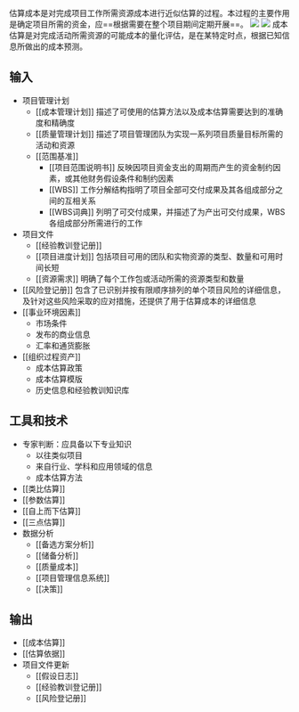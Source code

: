 估算成本是对完成项目工作所需资源成本进行近似估算的过程。本过程的主要作用是确定项目所需的资金，应==根据需要在整个项目期间定期开展==。
![](https://raw.githubusercontent.com/a812305914/PMP/main/img/202210090045958.png)
![](https://raw.githubusercontent.com/a812305914/PMP/main/img/202210090045684.png)
成本估算是对完成活动所需资源的可能成本的量化评估，是在某特定时点，根据已知信息所做出的成本预测。

## 输入
+ 项目管理计划
	+ [[成本管理计划]] 描述了可使用的估算方法以及成本估算需要达到的准确度和精确度
	+ [[质量管理计划]] 描述了项目管理团队为实现一系列项目质量目标所需的活动和资源
	+ [[范围基准]]
		+ [[项目范围说明书]] 反映因项目资金支出的周期而产生的资金制约因素，或其他财务假设条件和制约因素
		+ [[WBS]] 工作分解结构指明了项目全部可交付成果及其各组成部分之间的互相关系
		+ [[WBS词典]] 列明了可交付成果，并描述了为产出可交付成果，WBS各组成部分所需进行的工作
+ 项目文件
	+ [[经验教训登记册]]
	+ [[项目进度计划]] 包括项目可用的团队和实物资源的类型、数量和可用时间长短
	+ [[资源需求]] 明确了每个工作包或活动所需的资源类型和数量
+ [[风险登记册]] 包含了已识别并按有限顺序排列的单个项目风险的详细信息，及针对这些风险采取的应对措施，还提供了用于估算成本的详细信息
+ [[事业环境因素]]
	+ 市场条件
	+ 发布的商业信息
	+ 汇率和通货膨胀
+ [[组织过程资产]]
	+ 成本估算政策
	+ 成本估算模版
	+ 历史信息和经验教训知识库

## 工具和技术
+ 专家判断：应具备以下专业知识
	+ 以往类似项目
	+ 来自行业、学科和应用领域的信息
	+ 成本估算方法
+ [[类比估算]]
+ [[参数估算]]
+ [[自上而下估算]]
+ [[三点估算]]
+ 数据分析
	+ [[备选方案分析]]
	+ [[储备分析]]
	+ [[质量成本]]
	+ [[项目管理信息系统]]
	+ [[决策]]

## 输出
+ [[成本估算]]
+ [[估算依据]]
+ 项目文件更新
	+ [[假设日志]]
	+ [[经验教训登记册]]
	+ [[风险登记册]]